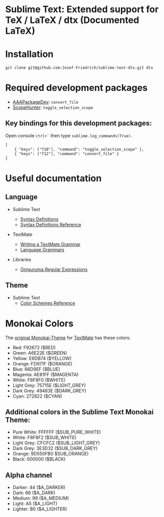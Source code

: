 # Sublime Text: Extended support for TeX / LaTeX / dtx (Documented LaTeX)

# Installation

    git clone git@github.com:Josef-Friedrich/sublime-text-dtx.git dtx

# Required development packages

* [AAAPackageDev](https://github.com/SublimeText/AAAPackageDev): `convert_file`
* [ScopeHunter](https://github.com/facelessuser/ScopeHunter): `toggle_selection_scope`

## Key bindings for this development packages:

Open console `` ctrl+` `` then type `sublime.log_commands(True)`.

    [
        { "keys": ["f10"], "command": "toggle_selection_scope" },
        { "keys": ["f12"], "command": "convert_file" }
    ]

# Useful documentation

## Language

* Sublime Text
  * [Syntax Definitions](http://sublime-text-unofficial-documentation.readthedocs.org/en/latest/extensibility/syntaxdefs.html)
  * [Syntax Definitions Reference](http://sublime-text-unofficial-documentation.readthedocs.org/en/latest/reference/syntaxdefs.html)

* TextMate
  * [Writing a TextMate Grammar](http://www.apeth.com/nonblog/stories/textmatebundle.html)
  * [Language Grammars](https://manual.macromates.com/en/language_grammars)

* Libraries
  * [Oniguruma Regular Expressions](https://raw.githubusercontent.com/kkos/oniguruma/master/doc/RE)

## Theme

* Sublime Text
  * [Color Schemes Reference](http://sublime-text-unofficial-documentation.readthedocs.org/en/latest/reference/color_schemes.html)

# Monokai Colors 

The [original Monokai-Theme](http://www.monokai.nl/blog/2006/07/15/textmate-color-theme) 
for [TextMate](http://www.monokai.nl/blog/wp-content/asdev/Monokai.tmTheme)
has these colors: 

* Red: F92672 ($RED)
* Green: A6E22E ($GREEN)
* Yellow: E6DB74 ($YELLOW)
* Orange: FD971F ($ORANGE)
* Blue: 66D9EF ($BLUE)
* Magenta: AE81FF ($MAGENTA)
* White: F8F8F0 ($WHITE)
* Light Grey: 75715E ($LIGHT_GREY)
* Dark Grey: 49483E ($DARK_GREY)
* Cyan: 272822 ($CYAN)

## Additional colors in the Sublime Text Monokai Theme:

* Pure White: FFFFFF ($SUB_PURE_WHITE)
* White: F8F8F2 ($SUB_WHITE)
* Light Grey: CFCFC2 ($SUB_LIGHT_GREY)
* Dark Grey: 3E3D32  ($SUB_DARK_GREY)
* Orange:  9D550FB0 $SUB_ORANGE)
* Black: 000000 ($BLACK)

## Alpha channel

* Darker: 44 ($A_DARKER)
* Dark: 66 ($A_DARK)
* Medium: 99 ($A_MEDIUM)
* Light: A5 ($A_LIGHT)
* Lighter: B0 ($A_LIGHTER)





